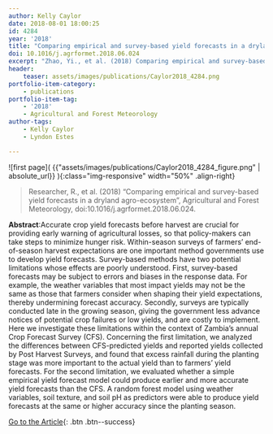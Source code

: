 ```yaml
---
author: Kelly Caylor
date: 2018-08-01 18:00:25
id: 4284
year: '2018'
title: "Comparing empirical and survey-based yield forecasts in a dryland agro-ecosystem"
doi: 10.1016/j.agrformet.2018.06.024
excerpt: "Zhao, Yi., et al. (2018) Comparing empirical and survey-based yield forecasts in a dryland agro-ecosystem, Agricultural and Forest Meteorology, doi:10.1016/j.agrformet.2018.06.024"
header:
    teaser: assets/images/publications/Caylor2018_4284.png
portfolio-item-category:
    - publications
portfolio-item-tag:
    - '2018'
    - Agricultural and Forest Meteorology
author-tags:
    - Kelly Caylor
    - Lyndon Estes

---
```


![first page]( {{"assets/images/publications/Caylor2018_4284_figure.png" | absolute_url}} ){:class="img-responsive" width="50%" .align-right}


> Researcher, R., et al. (2018) “Comparing empirical and survey-based yield forecasts in a dryland agro-ecosystem”, Agricultural and Forest Meteorology, doi:10.1016/j.agrformet.2018.06.024.


**Abstract**:Accurate crop yield forecasts before harvest are crucial for providing early warning of agricultural losses, so that policy-makers can take steps to minimize hunger risk. Within-season surveys of farmers’ end-of-season harvest expectations are one important method governments use to develop yield forecasts. Survey-based methods have two potential limitations whose effects are poorly understood. First, survey-based forecasts may be subject to errors and biases in the response data. For example, the weather variables that most impact yields may not be the same as those that farmers consider when shaping their yield expectations, thereby undermining forecast accuracy. Secondly, surveys are typically conducted late in the growing season, giving the government less advance notices of potential crop failures or low yields, and are costly to implement. Here we investigate these limitations within the context of Zambia’s annual Crop Forecast Survey (CFS). Concerning the first limitation, we analyzed the differences between CFS-predicted yields and reported yields collected by Post Harvest Surveys, and found that excess rainfall during the planting stage was more important to the actual yield than to farmers’ yield forecasts. For the second limitation, we evaluated whether a simple empirical yield forecast model could produce earlier and more accurate yield forecasts than the CFS. A random forest model using weather variables, soil texture, and soil pH as predictors were able to produce yield forecasts at the same or higher accuracy since the planting season.



[Go to the Article](https://www.sciencedirect.com/science/article/pii/S0168192318302156){: .btn .btn--success}